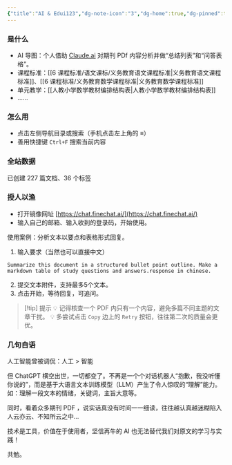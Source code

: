 ```yaml
---
{"title":"AI & Edui123","dg-note-icon":"3","dg-home":true,"dg-pinned":true,"dg-publish":true,"permalink":"/home/","pinned":true,"tags":["gardenEntry"],"dgPassFrontmatter":true,"noteIcon":"3"}
---
```



### 是什么

- AI 导图：个人借助 [Claude.ai](https://claude.ai/) 对期刊 PDf 内容分析并做“总结列表”和“问答表格”。
- 课程标准：[[6 课程标准/语文课标/义务教育语文课程标准\|义务教育语文课程标准]]、[[6 课程标准/义务教育数学课程标准\|义务教育数学课程标准]]
- 单元教学：[[人教小学数学教材编排结构表\|人教小学数学教材编排结构表]]
- ……

### 怎么用

- 点击左侧导航目录或搜索（手机点击左上角的 **≡**）
- 善用快捷键 `Ctrl+F` 搜索当前内容

### 全站数据

<p><span>已创建 227 篇文档、36 个标签</span></p>

### 授人以渔

- 打开镜像网址 [https://chat.finechat.ai/](https://chat.finechat.ai/)
- 输入自己的邮箱、输入收到的登录码，开始使用。

使用案例：分析文本以要点和表格形式回复。

1. 输入要求（当然也可以直接中文）

```
Summarize this document in a structured bullet point outline. Make a markdown table of study questions and answers.response in chinese.
```

2. 提交文本附件，支持最多5个文本。
3. 点击开始，等待回复，可追问。


> [!tip] 提示
💡 记得核查一个 PDF 内只有一个内容，避免多篇不同主题的文章干扰。
💡 多尝试点击 `Copy` 边上的 `Retry` 按钮，往往第二次的质量会更优。


### 几句自语

人工智能曾被调侃：人工 > 智能

但 ChatGPT 横空出世，一切都变了。不再是一个个对话机器人“抱歉，我没听懂你说的”，而是基于大语言文本训练模型（LLM）产生了令人惊叹的“理解”能力。如：理解一段文本的情绪，关键词，主旨大意等。

同时，看着众多期刊 PDF ，说实话真没有时间一一细读，往往越认真越迷糊陷入人云亦云、不知所云之中…

技术是工具，价值在于使用者，坚信再牛的 AI 也无法替代我们对原文的学习与实践！

共勉。
